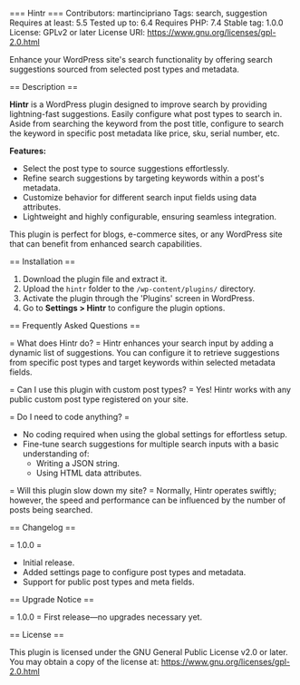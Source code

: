=== Hintr ===
Contributors: martincipriano
Tags: search, suggestion
Requires at least: 5.5
Tested up to: 6.4
Requires PHP: 7.4
Stable tag: 1.0.0
License: GPLv2 or later
License URI: https://www.gnu.org/licenses/gpl-2.0.html

Enhance your WordPress site's search functionality by offering search suggestions sourced from selected post types and metadata.

== Description ==

**Hintr** is a WordPress plugin designed to improve search by providing lightning-fast suggestions.
Easily configure what post types to search in. Aside from searching the keyword from the post title, configure to search the keyword in specific post metadata like price, sku, serial number, etc.

**Features:**
- Select the post type to source suggestions effortlessly.
- Refine search suggestions by targeting keywords within a post's metadata.
- Customize behavior for different search input fields using data attributes.
- Lightweight and highly configurable, ensuring seamless integration.

This plugin is perfect for blogs, e-commerce sites, or any WordPress site that can benefit from enhanced search capabilities.

== Installation ==

1. Download the plugin file and extract it.
2. Upload the `hintr` folder to the `/wp-content/plugins/` directory.
3. Activate the plugin through the 'Plugins' screen in WordPress.
4. Go to **Settings > Hintr** to configure the plugin options.

== Frequently Asked Questions ==

= What does Hintr do? =
Hintr enhances your search input by adding a dynamic list of suggestions. You can configure it to retrieve suggestions from specific post types and target keywords within selected metadata fields.

= Can I use this plugin with custom post types? =
Yes! Hintr works with any public custom post type registered on your site.

= Do I need to code anything? =
- No coding required when using the global settings for effortless setup.
- Fine-tune search suggestions for multiple search inputs with a basic understanding of:
  - Writing a JSON string.
  - Using HTML data attributes.

= Will this plugin slow down my site? =
Normally, Hintr operates swiftly; however, the speed and performance can be influenced by the number of posts being searched.

== Changelog ==

= 1.0.0 =
* Initial release.
* Added settings page to configure post types and metadata.
* Support for public post types and meta fields.

== Upgrade Notice ==

= 1.0.0 =
First release—no upgrades necessary yet.

== License ==

This plugin is licensed under the GNU General Public License v2.0 or later.  
You may obtain a copy of the license at: https://www.gnu.org/licenses/gpl-2.0.html
